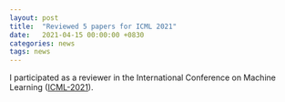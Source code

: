 ```yaml
---
layout: post
title:  "Reviewed 5 papers for ICML 2021"
date:   2021-04-15 00:00:00 +0830
categories: news
tags: news
---
```


I participated as a reviewer in the International Conference on Machine Learning (<a href= "https://icml.cc/">ICML-2021</a>). 